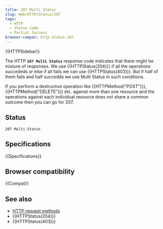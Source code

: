 ```yaml
---
title: 207 Multi Status
slug: Web/HTTP/Status/207
tags:
  - HTTP
  - Status code
  - Partial Success
browser-compat: http.status.207
---
```


{{HTTPSidebar}}

The HTTP **`207 Multi Status`** response code indicates that there might be mixture of responses. We use {{HTTPStatus(204)}} if all the operations succededs or else if all fails we can use {{HTTPStatus(403)}}. But if half of them fails and half succedds we use Multi Status in such conditions.

If you perform a destructive operation like {{HTTPMethod("POST")}}, {{HTTPMethod("DELETE")}} etc. against more than one resource and the operations against each individual resource does not share a common outcome then you can go for 207.

## Status

```
207 Multi-Status
```

## Specifications

{{Specifications}}

## Browser compatibility

{{Compat}}

## See also

- [HTTP request methods](/en-US/docs/Web/HTTP/Methods)
- {{HTTPStatus(204)}}
- {{HTTPStatus(403)}}
